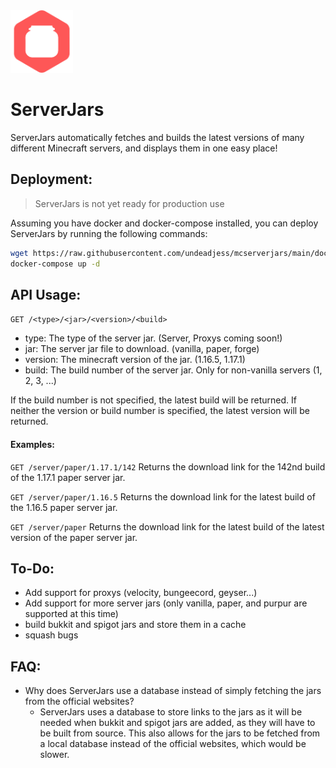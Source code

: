 <!-- Todo: change to absolute url path once image has been pushed -->
<img src="web/public/assets/favicon.png" width="100">

# ServerJars
ServerJars automatically fetches and builds the latest versions of many different Minecraft servers, and displays them in one easy place!

## Deployment:
> ServerJars is not yet ready for production use

Assuming you have docker and docker-compose installed, you can deploy ServerJars by running the following commands:
```bash
wget https://raw.githubusercontent.com/undeadjess/mcserverjars/main/docker-compose.yml
docker-compose up -d
```

## API Usage:
`GET /<type>/<jar>/<version>/<build>`
- type: The type of the server jar. (Server, Proxys coming soon!)
- jar: The server jar file to download. (vanilla, paper, forge)
- version: The minecraft version of the jar. (1.16.5, 1.17.1)
- build: The build number of the server jar. Only for non-vanilla servers (1, 2, 3, ...)

If the build number is not specified, the latest build will be returned.
If neither the version or build number is specified, the latest version will be returned.

#### Examples:
`GET /server/paper/1.17.1/142`
Returns the download link for the 142nd build of the 1.17.1 paper server jar.

`GET /server/paper/1.16.5`
Returns the download link for the latest build of the 1.16.5 paper server jar.

`GET /server/paper`
Returns the download link for the latest build of the latest version of the paper server jar.

## To-Do:
- Add support for proxys (velocity, bungeecord, geyser...)
- Add support for more server jars (only vanilla, paper, and purpur are supported at this time)
- build bukkit and spigot jars and store them in a cache
- squash bugs

## FAQ:
 - Why does ServerJars use a database instead of simply fetching the jars from the official websites?
   - ServerJars uses a database to store links to the jars as it will be needed when bukkit and spigot jars are added, as they will have to be built from source. This also allows for the jars to be fetched from a local database instead of the official websites, which would be slower.

